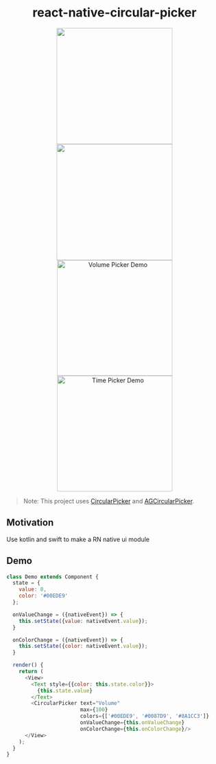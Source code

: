 <h1 align="center">react-native-circular-picker</h1>
<p align="center">
<img src="https://user-images.githubusercontent.com/17047537/27594456-777bb7b8-5b62-11e7-8e45-2bbe695b3525.gif" width="270">  
<img src="https://user-images.githubusercontent.com/17047537/27594534-b350add4-5b62-11e7-987e-fc558eb8ee21.gif" width="270">
<img src="https://j.gifs.com/1jJy8m.gif" alt="Volume Picker Demo" width="269"> 
<img src="https://j.gifs.com/58NDNK.gif" alt="Time Picker Demo" width="269">
</p>

> Note: This project uses [CircularPicker](https://github.com/agilie/CircularPicker) and [AGCircularPicker](https://github.com/agilie/AGCircularPicker).

## Motivation

Use kotlin and swift to make a RN native ui module

## Demo
```javascript
class Demo extends Component {
  state = {
    value: 0,
    color: '#00EDE9'
  };

  onValueChange = ({nativeEvent}) => {
    this.setState({value: nativeEvent.value});
  }

  onColorChange = ({nativeEvent}) => {
    this.setState({color: nativeEvent.value});
  }

  render() {
    return (
      <View>
        <Text style={{color: this.state.color}}>
          {this.state.value}
        </Text>
        <CircularPicker text="Volume"
                        max={100}
                        colors={['#00EDE9', '#0087D9', '#8A1CC3']}
                        onValueChange={this.onValueChange}
                        onColorChange={this.onColorChange}/>
      </View>
    );
  }
}
```
  
